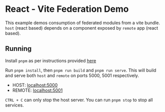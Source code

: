 # React - Vite Federation Demo

This example demos consumption of federated modules from a vite bundle. `host` (react based) depends on a component exposed by `remote` app (react based).

## Running

Install `pnpm` as per instructions provided [here](https://pnpm.io/installation)

Run `pnpm install`, then `pnpm run build` and `pnpm run serve`. This will build and serve both `host` and `remote` on ports 5000, 5001 respectively.

- HOST: [localhost:5000](http://localhost:5000/)
- REMOTE: [localhost:5001](http://localhost:5001/)

`CTRL + C` can only stop the host server. You can run `pnpm stop` to stop all services.
